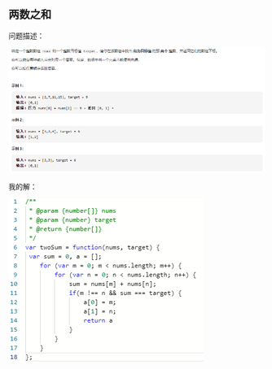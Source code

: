 ## 两数之和

问题描述：

![image-20210107212419268](../img/image-20210107212419268.png)

我的解：

![image-20210107212449118](../img/image-20210107212449118.png)